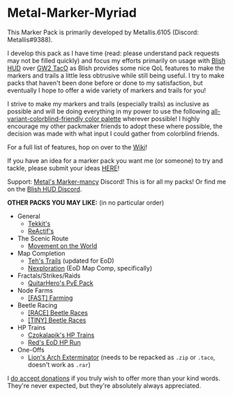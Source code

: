 # Metal-Marker-Myriad
This Marker Pack is primarily developed by Metallis.6105 (Discord: Metallis#9388).

I develop this pack as I have time (read: please understand pack requests may not be filled quickly) and focus my efforts primarily on usage with [Blish HUD](https://blishhud.com/) over [GW2 TacO](http://www.gw2taco.com/) as Blish provides some nice QoL features to make the markers and trails a little less obtrusive while still being useful. I try to make packs that haven't been done before or done to my satisfaction, but eventually I hope to offer a wide variety of markers and trails for you!

I strive to make my markers and trails (especially trails) as inclusive as possible and will be doing everything in my power to use the following [all-variant-colorblind-friendly color palette](https://davidmathlogic.com/colorblind/#%23000000-%23E69F00-%2356B4E9-%23009E73-%23F0E442-%230072B2-%23D55E00-%23CC79A7) wherever possible! I highly encourage my other packmaker friends to adopt these where possible, the decision was made with what input I could gather from colorblind friends.

For a full list of features, hop on over to the [Wiki](https://github.com/Metallis/Metal-Marker-Myriad/wiki)!

If you have an idea for a marker pack you want me (or someone) to try and tackle, please submit your ideas [HERE](https://github.com/blish-hud/Blish-HUD/discussions/categories/requested-marker-packs)!

Support: [Metal's Marker-mancy](https://discord.gg/FP8dQj6KBj) Discord! This is for all my packs! Or find me  on the [Blish HUD Discord](https://discord.gg/FYKN3qh).

**OTHER PACKS YOU MAY LIKE:** (in no particular order)
 - General
    - [Tekkit's](http://tekkitsworkshop.net/index.php/gw2-taco/download)
    - [ReActif's](https://www.heinze.fr/taco/?lang=en)
 - The Scenic Route
    - [Movement on the World](https://github.com/Sutcenes/MovementOnTheWorld_TacoSupport/wiki)
 - Map Completion
    - [Teh's Trails](https://github.com/xrandox/TehsTrails) (updated for EoD)
    - [Nexploration](https://github.com/Nexrym/Nexploration) (EoD Map Comp, specifically)
 - Fractals/Strikes/Raids
    - [QuitarHero's PvE Pack](https://github.com/QuitarHero/Heros-Marker-Pack)
 - Node Farms
    - [\[FAST\] Farming](https://fast.farming-community.eu/farming/guides/fast-taco-marker)
 - Beetle Racing
    - [\[RACE\] Beetle Races](https://goo.gl/AQmm4F)
    - [\[TINY\] Beetle Races](https://tinyarmy.org/beetle/)
- HP Trains
    - [Czokalapik's HP Trains](https://bitbucket.org/czokalapik/czokalapiks-guides-for-gw2taco/src/master/)
    - [Red's EoD HP Run](https://www.reddit.com/r/Guildwars2/comments/t56gak/taco_trails_for_eod_hps/)
- One-Offs
    - [Lion's Arch Exterminator](https://www.reddit.com/r/GW2TacO/comments/eazd7s/trail_and_markers_for_lions_arch_exterminator/) (needs to be repacked as `.zip` or `.taco`, doesn't work as `.rar`)

I [do accept donations](https://ko-fi.com/metallis) if you truly wish to offer more than your kind words. They're never expected, but they're absolutely always appreciated.
